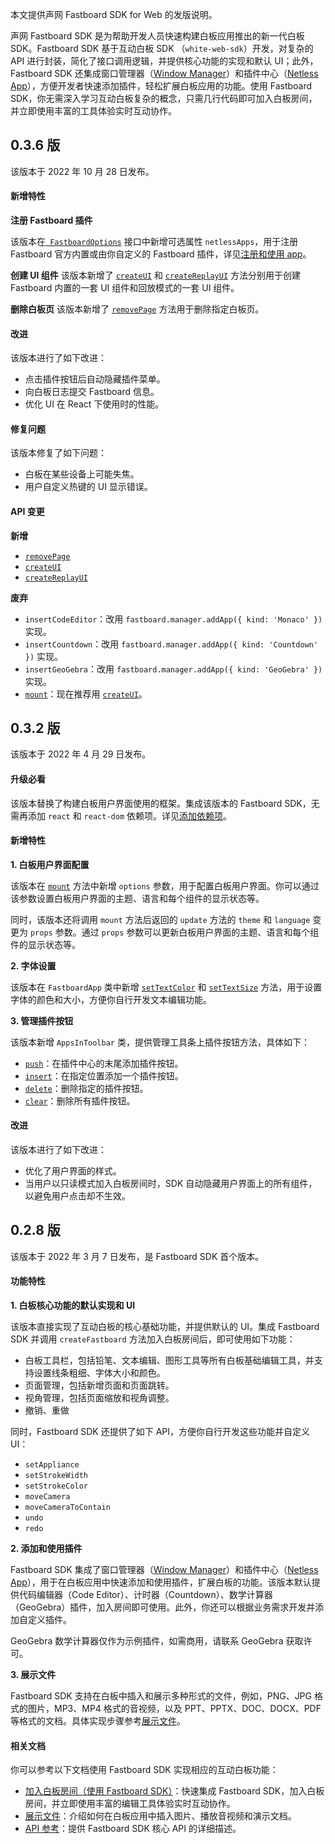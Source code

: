 本文提供声网 Fastboard SDK for Web 的发版说明。

声网 Fastboard SDK 是为帮助开发人员快速构建白板应用推出的新一代白板 SDK。Fastboard SDK 基于互动白板 SDK （`white-web-sdk`）开发，对复杂的 API 进行封装，简化了接口调用逻辑，并提供核心功能的实现和默认 UI；此外，Fastboard SDK 还集成窗口管理器（[Window Manager](https://github.com/netless-io/window-manager)）和插件中心（[Netless App](https://github.com/netless-io/netless-app)），方便开发者快速添加插件，轻松扩展白板应用的功能。使用 Fastboard SDK，你无需深入学习互动白板复杂的概念，只需几行代码即可加入白板房间，并立即使用丰富的工具体验实时互动协作。

## 0.3.6 版

该版本于 2022 年 10 月 28 日发布。

#### 新增特性

**注册 Fastboard 插件**

该版本在[` FastboardOptions`](https://docs.agora.io/cn/whiteboard/fastboard_api_web?platform=Web#fastboardoptions) 接口中新增可选属性 `netlessApps`，用于注册 Fastboard 官方内置或由你自定义的 Fastboard 插件，详见[注册和使用 app](https://github.com/netless-io/fastboard/blob/main/README-zh.md#注册与使用-apps)。

**创建 UI 组件**
该版本新增了 [`createUI`](https://docs.agora.io/cn/whiteboard/fastboard_api_web?platform=Web#createui) 和 [`createReplayUI`](https://docs.agora.io/cn/whiteboard/fastboard_api_web?platform=Web#createreplayui) 方法分别用于创建 Fastboard 内置的一套 UI 组件和回放模式的一套 UI 组件。

**删除白板页**
该版本新增了 [`removePage`](https://docs.agora.io/cn/whiteboard/fastboard_api_web?platform=Web#removepage) 方法用于删除指定白板页。

#### 改进

该版本进行了如下改进：

- 点击插件按钮后自动隐藏插件菜单。
- 向白板日志提交 Fastboard 信息。
- 优化 UI 在 React 下使用时的性能。

#### 修复问题

该版本修复了如下问题：

- 白板在某些设备上可能失焦。
- 用户自定义热键的 UI 显示错误。

#### API 变更

**新增**

- [`removePage`](https://docs.agora.io/cn/whiteboard/fastboard_api_web?platform=Web#removepage)
- [`createUI`](https://docs.agora.io/cn/whiteboard/fastboard_api_web?platform=Web#createui)
- [`createReplayUI`](https://docs.agora.io/cn/whiteboard/fastboard_api_web?platform=Web#createreplayui)

**废弃**

- `insertCodeEditor`：改用 `fastboard.manager.addApp({ kind: 'Monaco' })` 实现。
- `insertCountdown`：改用 `fastboard.manager.addApp({ kind: 'Countdown' })` 实现。
- `insertGeoGebra`：改用 `fastboard.manager.addApp({ kind: 'GeoGebra' })` 实现。
- [`mount`](https://docs.agora.io/cn/whiteboard/fastboard_api_web?platform=Web#mount)：现在推荐用 [`createUI`](https://docs.agora.io/cn/whiteboard/fastboard_api_web?platform=Web#createui)。

## 0.3.2 版

该版本于 2022 年 4 月 29 日发布。

#### 升级必看

该版本替换了构建白板用户界面使用的框架。集成该版本的 Fastboard SDK，无需再添加 `react` 和 `react-dom` 依赖项。详见[添加依赖项](https://docs.agora.io/cn/whiteboard/join_whiteboard_room_web_fastboard?platform=Web#添加依赖项)。

#### 新增特性

**1. 白板用户界面配置**

该版本在 [`mount`](https://docs-preprod.agora.io/cn/whiteboard/fastboard_api_web?platform=Web#mount) 方法中新增 `options` 参数，用于配置白板用户界面。你可以通过该参数设置白板用户界面的主题、语言和每个组件的显示状态等。

同时，该版本还将调用 `mount` 方法后返回的 `update` 方法的 `theme` 和 `language` 变更为 `props` 参数。通过 `props` 参数可以更新白板用户界面的主题、语言和每个组件的显示状态等。

**2. 字体设置**

该版本在 `FastboardApp` 类中新增 [`setTextColor`](https://docs-preprod.agora.io/cn/whiteboard/fastboard_api_web?platform=Web#settextcolor) 和 [`setTextSize`](https://docs-preprod.agora.io/cn/whiteboard/fastboard_api_web?platform=Web#settextsize) 方法，用于设置字体的颜色和大小，方便你自行开发文本编辑功能。

**3. 管理插件按钮**

该版本新增 `AppsInToolbar` 类，提供管理工具条上插件按钮方法，具体如下：

- [`push`](https://docs-preprod.agora.io/cn/whiteboard/fastboard_api_web?platform=Web#push)：在插件中心的末尾添加插件按钮。
- [`insert`](https://docs-preprod.agora.io/cn/whiteboard/fastboard_api_web?platform=Web#insert)：在指定位置添加一个插件按钮。
- [`delete`](https://docs-preprod.agora.io/cn/whiteboard/fastboard_api_web?platform=Web#delete)：删除指定的插件按钮。
- [`clear`](https://docs-preprod.agora.io/cn/whiteboard/fastboard_api_web?platform=Web#clear)：删除所有插件按钮。

#### 改进

该版本进行了如下改进：

- 优化了用户界面的样式。
- 当用户以只读模式加入白板房间时，SDK 自动隐藏用户界面上的所有组件，以避免用户点击却不生效。

## 0.2.8 版

该版本于 2022 年 3 月 7 日发布，是 Fastboard SDK 首个版本。

#### 功能特性

**1. 白板核心功能的默认实现和 UI**

该版本直接实现了互动白板的核心基础功能，并提供默认的 UI。集成 Fastboard SDK 并调用 `createFastboard` 方法加入白板房间后，即可使用如下功能：

- 白板工具栏，包括铅笔、文本编辑、图形工具等所有白板基础编辑工具，并支持设置线条粗细、字体大小和颜色。
- 页面管理，包括新增页面和页面跳转。
- 视角管理，包括页面缩放和视角调整。
- 撤销、重做

同时，Fastboard SDK 还提供了如下 API，方便你自行开发这些功能并自定义 UI：

- `setAppliance`
- `setStrokeWidth`
- `setStrokeColor`
- `moveCamera`
- `moveCameraToContain`
- `undo`
- `redo`

**2. 添加和使用插件**

Fastboard SDK 集成了窗口管理器（[Window Manager](https://github.com/netless-io/window-manager)）和插件中心（[Netless App](https://github.com/netless-io/netless-app)），用于在白板应用中快速添加和使用插件，扩展白板的功能。该版本默认提供代码编辑器（Code Editor）、计时器（Countdown）、数学计算器（GeoGebra）插件，加入房间即可使用。此外，你还可以根据业务需求开发并添加自定义插件。

<div class="alert note">GeoGebra 数学计算器仅作为示例插件，如需商用，请联系 GeoGebra 获取许可。</div>

**3. 展示文件**

Fastboard SDK 支持在白板中插入和展示多种形式的文件，例如，PNG、JPG 格式的图片，MP3、MP4 格式的音视频，以及 PPT、PPTX、DOC、DOCX、PDF 等格式的文档。具体实现步骤参考[展示文件](./present_files)。

#### 相关文档

你可以参考以下文档使用 Fastboard SDK 实现相应的互动白板功能：

- [加入白板房间（使用 Fastboard SDK）](./join_whiteboard_room_web_fastboard)：快速集成 Fastboard SDK，加入白板房间，并立即使用丰富的编辑工具体验实时互动协作。
- [展示文件](./present_files)：介绍如何在白板应用中插入图片、播放音视频和演示文档。
- [API 参考](https://docs.agora.io/cn/whiteboard/fastboard_api_web?platform=Web)：提供 Fastboard SDK 核心 API 的详细描述。